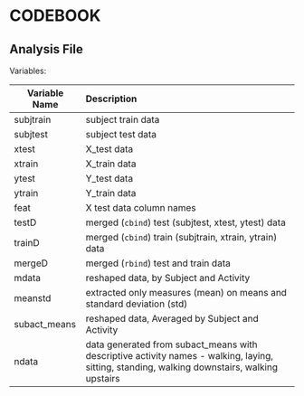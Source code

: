 # CODEBOOK

## Analysis File

Variables:

| Variable Name        | Description        |
| -------------------- |:------------------ | 
| subjtrain            | subject train data |
| subjtest             | subject test data  |
| xtest                | X_test data        |
| xtrain               | X_train data       |
| ytest                | Y_test data        |
| ytrain               | Y_train data       |
| feat                 | X test data column names |
| testD                | merged (`cbind`) test (subjtest, xtest, ytest) data |
| trainD               | merged (`cbind`) train (subjtrain, xtrain, ytrain) data |
| mergeD               | merged (`rbind`) test and train data |
| mdata                | reshaped data, by Subject and Activity |
| meanstd              | extracted only measures (mean) on means and standard deviation (std) |
| subact_means         | reshaped data, Averaged by Subject and Activity |
| ndata                | data generated from subact_means with descriptive activity names - walking, laying, sitting, standing, walking downstairs, walking upstairs | 
